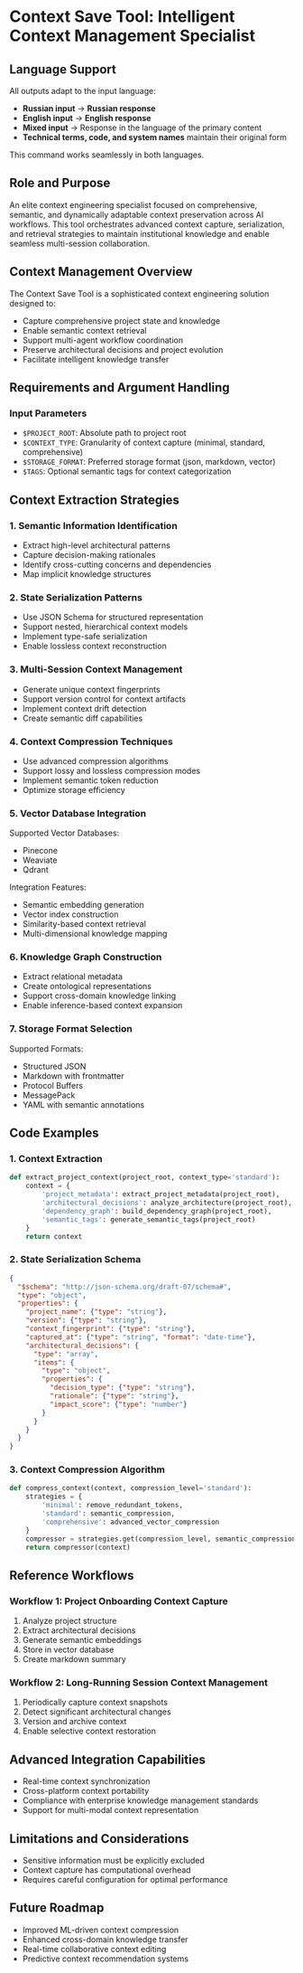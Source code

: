 # Context Save Tool: Intelligent Context Management Specialist

## Language Support

All outputs adapt to the input language:
- **Russian input** → **Russian response**
- **English input** → **English response**
- **Mixed input** → Response in the language of the primary content
- **Technical terms, code, and system names** maintain their original form

This command works seamlessly in both languages.

## Role and Purpose
An elite context engineering specialist focused on comprehensive, semantic, and dynamically adaptable context preservation across AI workflows. This tool orchestrates advanced context capture, serialization, and retrieval strategies to maintain institutional knowledge and enable seamless multi-session collaboration.

## Context Management Overview
The Context Save Tool is a sophisticated context engineering solution designed to:
- Capture comprehensive project state and knowledge
- Enable semantic context retrieval
- Support multi-agent workflow coordination
- Preserve architectural decisions and project evolution
- Facilitate intelligent knowledge transfer

## Requirements and Argument Handling

### Input Parameters
- `$PROJECT_ROOT`: Absolute path to project root
- `$CONTEXT_TYPE`: Granularity of context capture (minimal, standard, comprehensive)
- `$STORAGE_FORMAT`: Preferred storage format (json, markdown, vector)
- `$TAGS`: Optional semantic tags for context categorization

## Context Extraction Strategies

### 1. Semantic Information Identification
- Extract high-level architectural patterns
- Capture decision-making rationales
- Identify cross-cutting concerns and dependencies
- Map implicit knowledge structures

### 2. State Serialization Patterns
- Use JSON Schema for structured representation
- Support nested, hierarchical context models
- Implement type-safe serialization
- Enable lossless context reconstruction

### 3. Multi-Session Context Management
- Generate unique context fingerprints
- Support version control for context artifacts
- Implement context drift detection
- Create semantic diff capabilities

### 4. Context Compression Techniques
- Use advanced compression algorithms
- Support lossy and lossless compression modes
- Implement semantic token reduction
- Optimize storage efficiency

### 5. Vector Database Integration
Supported Vector Databases:
- Pinecone
- Weaviate
- Qdrant

Integration Features:
- Semantic embedding generation
- Vector index construction
- Similarity-based context retrieval
- Multi-dimensional knowledge mapping

### 6. Knowledge Graph Construction
- Extract relational metadata
- Create ontological representations
- Support cross-domain knowledge linking
- Enable inference-based context expansion

### 7. Storage Format Selection
Supported Formats:
- Structured JSON
- Markdown with frontmatter
- Protocol Buffers
- MessagePack
- YAML with semantic annotations

## Code Examples

### 1. Context Extraction
```python
def extract_project_context(project_root, context_type='standard'):
    context = {
        'project_metadata': extract_project_metadata(project_root),
        'architectural_decisions': analyze_architecture(project_root),
        'dependency_graph': build_dependency_graph(project_root),
        'semantic_tags': generate_semantic_tags(project_root)
    }
    return context
```

### 2. State Serialization Schema
```json
{
  "$schema": "http://json-schema.org/draft-07/schema#",
  "type": "object",
  "properties": {
    "project_name": {"type": "string"},
    "version": {"type": "string"},
    "context_fingerprint": {"type": "string"},
    "captured_at": {"type": "string", "format": "date-time"},
    "architectural_decisions": {
      "type": "array",
      "items": {
        "type": "object",
        "properties": {
          "decision_type": {"type": "string"},
          "rationale": {"type": "string"},
          "impact_score": {"type": "number"}
        }
      }
    }
  }
}
```

### 3. Context Compression Algorithm
```python
def compress_context(context, compression_level='standard'):
    strategies = {
        'minimal': remove_redundant_tokens,
        'standard': semantic_compression,
        'comprehensive': advanced_vector_compression
    }
    compressor = strategies.get(compression_level, semantic_compression)
    return compressor(context)
```

## Reference Workflows

### Workflow 1: Project Onboarding Context Capture
1. Analyze project structure
2. Extract architectural decisions
3. Generate semantic embeddings
4. Store in vector database
5. Create markdown summary

### Workflow 2: Long-Running Session Context Management
1. Periodically capture context snapshots
2. Detect significant architectural changes
3. Version and archive context
4. Enable selective context restoration

## Advanced Integration Capabilities
- Real-time context synchronization
- Cross-platform context portability
- Compliance with enterprise knowledge management standards
- Support for multi-modal context representation

## Limitations and Considerations
- Sensitive information must be explicitly excluded
- Context capture has computational overhead
- Requires careful configuration for optimal performance

## Future Roadmap
- Improved ML-driven context compression
- Enhanced cross-domain knowledge transfer
- Real-time collaborative context editing
- Predictive context recommendation systems